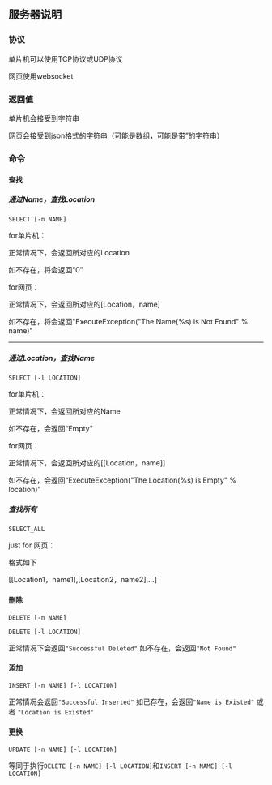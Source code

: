 ## 服务器说明 

### 协议

单片机可以使用TCP协议或UDP协议

网页使用websocket

### 返回值

单片机会接受到字符串

网页会接受到json格式的字符串（可能是数组，可能是带”的字符串）

### 命令

#### 查找

##### 通过Name，查找Location

```
SELECT [-n NAME]
```

for单片机：

正常情况下，会返回所对应的Location

如不存在，将会返回“0”

for网页：

正常情况下，会返回所对应的[Location，name]

如不存在，将会返回"ExecuteException("The Name(%s) is Not Found" % name)"

------

##### 通过Location，查找Name

```
SELECT [-l LOCATION]
```

for单片机：

正常情况下，会返回所对应的Name

如不存在，会返回“Empty”

for网页：

正常情况下，会返回所对应的[[Location，name]]

如不存在，会返回“ExecuteException("The Location(%s) is Empty" % location)”

##### 查找所有

```
SELECT_ALL
```

just for 网页：

格式如下

[[Location1，name1],[Location2，name2],...]

#### 删除

```
DELETE [-n NAME]
```

```
DELETE [-l LOCATION]
```
正常情况下会返回`"Successful Deleted"`
如不存在，会返回`"Not Found"`

#### 添加

```
INSERT [-n NAME] [-l LOCATION]
```
正常情况会返回`"Successful Inserted"`
如已存在，会返回`"Name is Existed"` 或者 `"Location is Existed"`

#### 更换

```
UPDATE [-n NAME] [-l LOCATION]
```

等同于执行`DELETE [-n NAME] [-l LOCATION]`和`INSERT [-n NAME] [-l LOCATION]`


